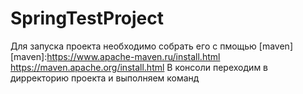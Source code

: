 # SpringTestProject
Для запуска проекта необходимо собрать его с пмощью [maven]
[maven]:https://www.apache-maven.ru/install.html
https://maven.apache.org/install.html
В консоли переходим в дирректорию проекта и выполняем команд
